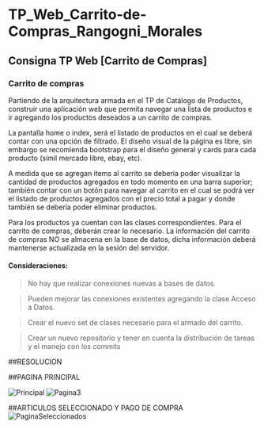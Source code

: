 # TP_Web_Carrito-de-Compras_Rangogni_Morales
## Consigna TP Web [Carrito de Compras]
### Carrito de compras
Partiendo de la arquitectura armada en el TP de Catálogo de Productos, construir una aplicación web que permita navegar una lista de productos e ir agregando los productos deseados a un carrito de compras. 

La pantalla home o index, será el listado de productos en el cual se deberá contar con una opción de filtrado. El diseño visual de la página es libre, sin embargo se recomienda bootstrap para el diseño general y cards para cada producto (símil mercado libre, ebay, etc).

A medida que se agregan items al carrito se debería poder visualizar la cantidad de productos agregados en todo momento en una barra superior; también contar con un botón para navegar al carrito en el cual se podrá ver el listado de productos agregados con el precio total a pagar y donde también se debería poder eliminar productos.



Para los productos ya cuentan con las clases correspondientes. Para el carrito de compras, deberán crear lo necesario. La información del carrito de compras NO se almacena en la base de datos, dicha información deberá mantenerse actualizada en la sesión del servidor.



#### Consideraciones:

> No hay que realizar conexiones nuevas a bases de datos.

> Pueden mejorar las conexiones existentes agregando la clase Acceso a Datos.

> Crear el nuevo set de clases necesario para el armado del carrito.

> Crear un nuevo repositorio y tener en cuenta la distribución de tareas y el manejo con los commits

##RESOLUCION

##PAGINA PRINCIPAL

![Principal](https://user-images.githubusercontent.com/84431245/196056306-66053acd-7ff8-49bc-816d-628214d20b0f.png)
![Pagina3](https://user-images.githubusercontent.com/84431245/196056252-77bda0df-05a1-4866-bef0-8569de21547a.png)


##ARTICULOS SELECCIONADO Y PAGO DE COMPRA
![PaginaSeleccionados](https://user-images.githubusercontent.com/84431245/196056179-e2b0be13-b4ad-4f3b-8d9a-bc6b2e76fc17.png)
